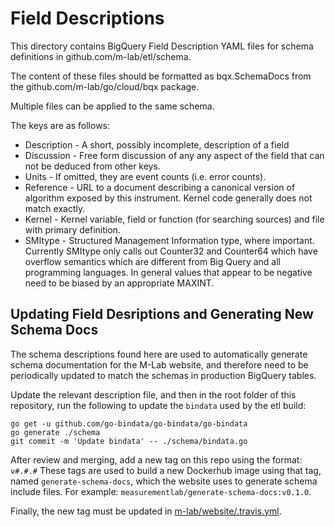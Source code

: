 # Field Descriptions

This directory contains BigQuery Field Description YAML files for schema
definitions in github.com/m-lab/etl/schema.

The content of these files should be formatted as bqx.SchemaDocs from the
github.com/m-lab/go/cloud/bqx package.

Multiple files can be applied to the same schema.

The keys are as follows:
* Description - A short, possibly incomplete, description of a field
* Discussion - Free form discussion of any any aspect of the field that can not
be deduced from other keys.
* Units - If omitted, they are event counts (i.e. error counts).
* Reference - URL to a document describing a canonical version of algorithm
exposed by this instrument.  Kernel code generally does not match exactly.
* Kernel - Kernel variable, field or function (for searching sources) and file
with primary definition.
* SMItype - Structured Management Information type, where important.
Currently SMItype only calls out Counter32 and Counter64 which have overflow
semantics which
are different from Big Query and all programming languages.  In general values
that appear to be negative need to be biased by an appropriate MAXINT.

## Updating Field Desriptions and Generating New Schema Docs

The schema descriptions found here are used to automatically generate schema documentation for the M-Lab website, and therefore need to be periodically updated to match the schemas in production BigQuery tables.

Update the relevant description file, and then in the root folder of this repository, run the following to update the `bindata` used by the etl build:

```
go get -u github.com/go-bindata/go-bindata/go-bindata
go generate ./schema
git commit -m 'Update bindata' -- ./schema/bindata.go
```

After review and merging, add a new tag on this repo using the format: `v#.#.#` 
These tags are used to build a new Dockerhub image using that tag, named `generate-schema-docs`, which the website uses to generate schema include files. For example: `measurementlab/generate-schema-docs:v0.1.0`.

Finally, the new tag must be updated in [m-lab/website/.travis.yml](https://github.com/m-lab/website/blob/master/.travis.yml#L23).
